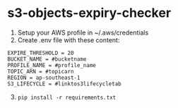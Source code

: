 # s3-objects-expiry-checker

1. Setup your AWS profile in ~/.aws/credentials
2. Create .env file with these content: 

```
EXPIRE_THRESHOLD = 20
BUCKET_NAME = #bucketname
PROFILE_NAME = #profile_name
TOPIC_ARN = #topicarn
REGION = ap-southeast-1
S3_LIFECYCLE = #linktos3lifecycletab
```

3. `pip install -r requirements.txt`